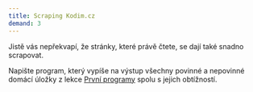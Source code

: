 ```yaml
---
title: Scraping Kodim.cz
demand: 3
---
```


Jistě vás nepřekvapí, že stránky, které právě čtete, se dají také snadno scrapovat.

Napište program, který vypíše na výstup všechny povinné a nepovinné domácí úložky z lekce [První programy](/kurzy/python-data/zaklady-programovani/prvni-programy) spolu s jejich obtížností.
